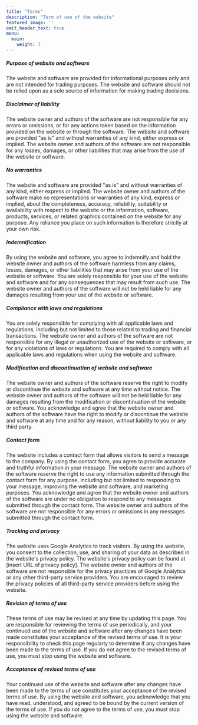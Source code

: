 ```yaml
---
title: "Terms"
description: "Term of use of the website"
featured_image: ''
omit_header_text: true
menu:
  main:
    weight: 3
---
```

<!-- {{< figure src="/images/Victor_Hugo-Hunchback.jpg" title="Illustration from Victor Hugo et son temps (1881)" >}} -->

##### Purpose of website and software
The website and software are provided for informational purposes only and are not intended for trading purposes. The website and software should not be relied upon as a sole source of information for making trading decisions.

##### Disclaimer of liability
The website owner and authors of the software are not responsible for any errors or omissions, or for any actions taken based on the information provided on the website or through the software. The website and software are provided "as is" and without warranties of any kind, either express or implied. The website owner and authors of the software are not responsible for any losses, damages, or other liabilities that may arise from the use of the website or software.

##### No warranties
The website and software are provided "as is" and without warranties of any kind, either express or implied. The website owner and authors of the software make no representations or warranties of any kind, express or implied, about the completeness, accuracy, reliability, suitability or availability with respect to the website or the information, software, products, services, or related graphics contained on the website for any purpose. Any reliance you place on such information is therefore strictly at your own risk.

##### Indemnification
By using the website and software, you agree to indemnify and hold the website owner and authors of the software harmless from any claims, losses, damages, or other liabilities that may arise from your use of the website or software. You are solely responsible for your use of the website and software and for any consequences that may result from such use. The website owner and authors of the software will not be held liable for any damages resulting from your use of the website or software.

##### Compliance with laws and regulations
You are solely responsible for complying with all applicable laws and regulations, including but not limited to those related to trading and financial transactions. The website owner and authors of the software are not responsible for any illegal or unauthorized use of the website or software, or for any violations of laws or regulations. You are required to comply with all applicable laws and regulations when using the website and software.

##### Modification and discontinuation of website and software
The website owner and authors of the software reserve the right to modify or discontinue the website and software at any time without notice. The website owner and authors of the software will not be held liable for any damages resulting from the modification or discontinuation of the website or software. You acknowledge and agree that the website owner and authors of the software have the right to modify or discontinue the website and software at any time and for any reason, without liability to you or any third party.
##### Contact form
The website includes a contact form that allows visitors to send a message to the company. By using the contact form, you agree to provide accurate and truthful information in your message. The website owner and authors of the software reserve the right to use any information submitted through the contact form for any purpose, including but not limited to responding to your message, improving the website and software, and marketing purposes. You acknowledge and agree that the website owner and authors of the software are under no obligation to respond to any messages submitted through the contact form. The website owner and authors of the software are not responsible for any errors or omissions in any messages submitted through the contact form.

##### Tracking and privacy
The website uses Google Analytics to track visitors. By using the website, you consent to the collection, use, and sharing of your data as described in the website's privacy policy. The website's privacy policy can be found at [insert URL of privacy policy]. The website owner and authors of the software are not responsible for the privacy practices of Google Analytics or any other third-party service providers. You are encouraged to review the privacy policies of all third-party service providers before using the website.
##### Revision of terms of use
These terms of use may be revised at any time by updating this page. You are responsible for reviewing the terms of use periodically, and your continued use of the website and software after any changes have been made constitutes your acceptance of the revised terms of use. It is your responsibility to check this page regularly to determine if any changes have been made to the terms of use. If you do not agree to the revised terms of use, you must stop using the website and software.

##### Acceptance of revised terms of use
Your continued use of the website and software after any changes have been made to the terms of use constitutes your acceptance of the revised terms of use. By using the website and software, you acknowledge that you have read, understood, and agreed to be bound by the current version of the terms of use. If you do not agree to the terms of use, you must stop using the website and software.